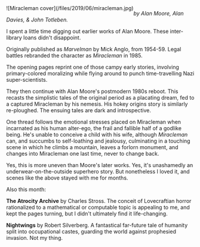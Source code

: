 <!--
.. title: Miracleman, books 1, 2 & 3
.. slug: june-books
.. date: 2019-06-20 10:17:46-05:00
.. tags: media,books,fiction,science-fiction,comics,novel
.. link: 
.. description: 
.. type: text
-->

<span style="float: left">
![Miracleman cover](/files/2019/06/miracleman.jpg)
</span>

_by Alan Moore, Alan Davies, & John Totleben._

I spent a little time digging out earlier works of Alan Moore. These
inter-library loans didn't disappoint.

Originally published as _Marvelman_ by Mick Anglo, from
1954-59. Legal battles rebranded the character as _Miracleman_ in 1985.

The opening pages reprint one of those campy early stories, involving
primary-colored moralizing while flying around to punch time-travelling Nazi
super-scientists.

They then continue with Alan Moore's postmodern 1980s reboot. This recasts the
simplistic tales of the original period as a placating dream, fed to a captured
Miracleman by his nemesis. His hokey origins story is similarly re-ploughed. The
ensuing tales are dark and introspective.

One thread follows the emotional stresses placed on Miracleman when incarnated
as his human alter-ego, the frail and fallible half of a godlike being. He's
unable to conceive a child with his wife, although _Miracleman_ can, and
succumbs to self-loathing and jealousy, culminating in a touching scene in
which he climbs a mountain, leaves a forlorn monument, and changes into
Miracleman one last time, never to change back.

Yes, this is more uneven than Moore's later works. Yes, it's unashamedly an
underwear-on-the-outside superhero story. But nonetheless I loved it, and
scenes like the above stayed with me for months.

Also this month:

**The Atrocity Archive** by Charles Stross. The conceit of Lovecraftian horror
rationalized to a mathematical or computable topic is appealing to me, and
kept the pages turning, but I didn't ultimately find it life-changing.

**Nightwings** by Robert Silverberg. A fantastical far-future tale of humanity
split into occupational castes, guarding the world against prophesied
invasion. Not my thing.

<br style="clear: both" />

